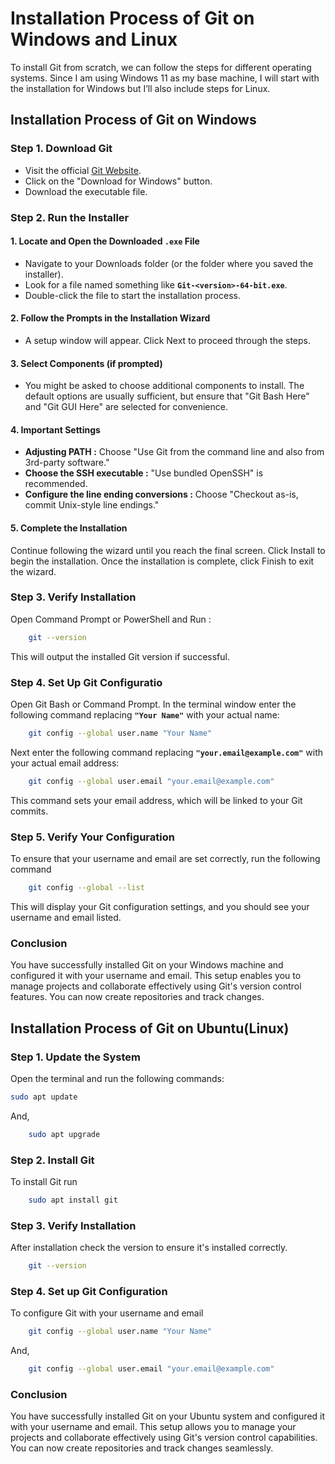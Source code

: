 # Installation Process of Git on Windows and Linux
To install Git from scratch, we can follow the steps for different operating systems. Since I am using Windows 11 as my base machine, I will start with the installation for Windows but I’ll also include steps for Linux.
## Installation Process of Git on Windows
### Step 1. Download Git
- Visit the official [Git Website](#https://git-scm.com).
- Click on the "Download for Windows" button.
- Download the executable file.
### Step 2. Run the Installer
#### 1. Locate and Open the Downloaded **`.exe`** File
- Navigate to your Downloads folder (or the folder where you saved the installer).
- Look for a file named something like **`Git-<version>-64-bit.exe`**.
- Double-click the file to start the installation process.
#### 2. Follow the Prompts in the Installation Wizard
- A setup window will appear. Click Next to proceed through the steps.
#### 3. Select Components (if prompted)
- You might be asked to choose additional components to install. The default options are usually sufficient, but ensure that "Git Bash Here" and "Git GUI Here" are selected for convenience.
#### 4. Important Settings
- **Adjusting PATH :** Choose "Use Git from the command line and also from 3rd-party software."
- **Choose the SSH executable :** "Use bundled OpenSSH" is recommended.
- **Configure the line ending conversions :** Choose "Checkout as-is, commit Unix-style line endings."
#### 5. Complete the Installation
Continue following the wizard until you reach the final screen. Click Install to begin the installation.
Once the installation is complete, click Finish to exit the wizard.
### Step 3. Verify Installation
Open Command Prompt or PowerShell and Run :
```bash
    git --version
```
This will output the installed Git version if successful.
### Step 4. Set Up Git Configuratio
Open Git Bash or Command Prompt. In the terminal window enter the following command replacing **`"Your Name"`** with your actual name:
```bash
    git config --global user.name "Your Name"
```
Next enter the following command replacing **`"your.email@example.com"`** with your actual email address:
```bash
    git config --global user.email "your.email@example.com"
```
This command sets your email address, which will be linked to your Git commits.
### Step 5. Verify Your Configuration
To ensure that your username and email are set correctly, run the following command
```bash
    git config --global --list
```
This will display your Git configuration settings, and you should see your username and email listed.
### Conclusion 
You have successfully installed Git on your Windows machine and configured it with your username and email. This setup enables you to manage projects and collaborate effectively using Git's version control features. You can now create repositories and track changes.
## Installation Process of Git on Ubuntu(Linux)
### Step 1. Update the System
Open the terminal and run the following commands:
```bash
sudo apt update
```
And,
```bash
    sudo apt upgrade
```
### Step 2. Install Git
To install Git run
```bash
    sudo apt install git
```
### Step 3. Verify Installation
After installation check the version to ensure it's installed correctly.
```bash
    git --version
```
### Step 4. Set up Git Configuration
To configure Git with your username and email
```bash 
    git config --global user.name "Your Name"
```
And,
```bash
    git config --global user.email "your.email@example.com"
```
### Conclusion
You have successfully installed Git on your Ubuntu system and configured it with your username and email. This setup allows you to manage your projects and collaborate effectively using Git's version control capabilities. You can now create repositories and track changes seamlessly.